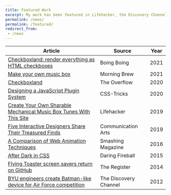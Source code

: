 ```yaml
---
title: Featured Work
excerpt: My work has been featured in Lifehacker, the Discovery Channel, Morning Brew, and several other news sources.
permalink: /news/
permalink: /featured/
redirect_from:
 - /news
---
```


| Article                                                                  | Source                | Year |
| ------------------------------------------------------------------------ | --------------------- | ---- |
| [Checkboxland: render everything as HTML checkboxes][15]                 | Boing Boing           | 2021 |
| [Make your own music box][14]                                            | Morning Brew          | 2021 |
| [Checkboxland][13]                                                       | The Overflow          | 2020 |
| [Designing a JavaScript Plugin System][12]                               | CSS-Tricks            | 2020 |
| [Create Your Own Sharable Mechanical Music Box Tunes With This Site][11] | Lifehacker            | 2019 |
| [Five Interactive Designers Share Their Treasured Finds][10]             | Communication Arts    | 2019 |
| [A Comparison of Web Animation Techniques][9]                            | Smashing Magazine     | 2016 |
| [After Dark in CSS][8]                                                   | Daring Fireball       | 2015 |
| [Flying Toaster screen savers return on GitHub][7]                       | The Register          | 2014 |
| [BYU engineers create Batman-like device for Air Force competition][6]   | The Discovery Channel | 2012 |

[//]: # "I have commented some of the following links because they are too old and/or the link has broken."
[//]: # "See: https://stackoverflow.com/a/20885980/1154642"

[//]: # "http://bryanbraun.com/assets/documents/eagle.pdf"
[//]: # "http://www.spokesman.com/stories/2005/aug/13/cv-graduate-earns-mcdonalds-scholarship/"
[//]: # "http://www.spokesman.com/stories/2005/nov/26/city-school-students-learning-bridge/#CVAPStudents"
[//]: # "http://me.byu.edu/news/modern-nephites-engineering-students-build-steel-bows-shooting-competition"
[//]: # "http://me.byu.edu/news/me-undergrads-take-3rd-design-competition"
[6]: http://www.bryanbraun.com/2012/04/30/in-the-press
[7]: http://www.theregister.co.uk/2014/03/17/flying_toaster_screen_savers_return_on_github/
[8]: http://daringfireball.net/linked/2015/06/07/after-dark
[9]: https://www.smashingmagazine.com/smashing-newsletter-issue-165/#a3
[10]: https://www.commarts.com/favorites/five-interactive-designers-share-their-treasured-finds-3
[11]: https://lifehacker.com/create-your-own-sharable-mechanical-music-box-tunes-wit-1839583697
[12]: https://css-tricks.com/designing-a-javascript-plugin-system/
[13]: https://stackoverflow.blog/2020/07/10/the-overflow-29-checkboxland/
[14]: https://www.morningbrew.com/daily/issues/2021/08/11/
[15]: https://boingboing.net/2021/09/12/checkboxland-render-everything-as-html-checkboxes.html

